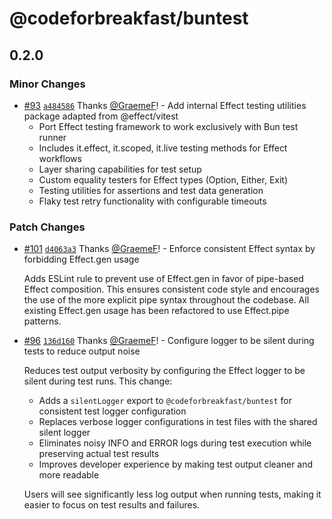 # @codeforbreakfast/buntest

## 0.2.0

### Minor Changes

- [#93](https://github.com/CodeForBreakfast/eventsourcing/pull/93) [`a484586`](https://github.com/CodeForBreakfast/eventsourcing/commit/a4845860416746fc4effc75af3822a72f918dbaa) Thanks [@GraemeF](https://github.com/GraemeF)! - Add internal Effect testing utilities package adapted from @effect/vitest
  - Port Effect testing framework to work exclusively with Bun test runner
  - Includes it.effect, it.scoped, it.live testing methods for Effect workflows
  - Layer sharing capabilities for test setup
  - Custom equality testers for Effect types (Option, Either, Exit)
  - Testing utilities for assertions and test data generation
  - Flaky test retry functionality with configurable timeouts

### Patch Changes

- [#101](https://github.com/CodeForBreakfast/eventsourcing/pull/101) [`d4063a3`](https://github.com/CodeForBreakfast/eventsourcing/commit/d4063a351d83d2830e27dfc88972559de74096db) Thanks [@GraemeF](https://github.com/GraemeF)! - Enforce consistent Effect syntax by forbidding Effect.gen usage

  Adds ESLint rule to prevent use of Effect.gen in favor of pipe-based Effect composition. This ensures consistent code style and encourages the use of the more explicit pipe syntax throughout the codebase. All existing Effect.gen usage has been refactored to use Effect.pipe patterns.

- [#96](https://github.com/CodeForBreakfast/eventsourcing/pull/96) [`136d160`](https://github.com/CodeForBreakfast/eventsourcing/commit/136d1609ddb84a2e5b67fd3d0ba918386ae183ce) Thanks [@GraemeF](https://github.com/GraemeF)! - Configure logger to be silent during tests to reduce output noise

  Reduces test output verbosity by configuring the Effect logger to be silent during test runs. This change:
  - Adds a `silentLogger` export to `@codeforbreakfast/buntest` for consistent test logger configuration
  - Replaces verbose logger configurations in test files with the shared silent logger
  - Eliminates noisy INFO and ERROR logs during test execution while preserving actual test results
  - Improves developer experience by making test output cleaner and more readable

  Users will see significantly less log output when running tests, making it easier to focus on test results and failures.
